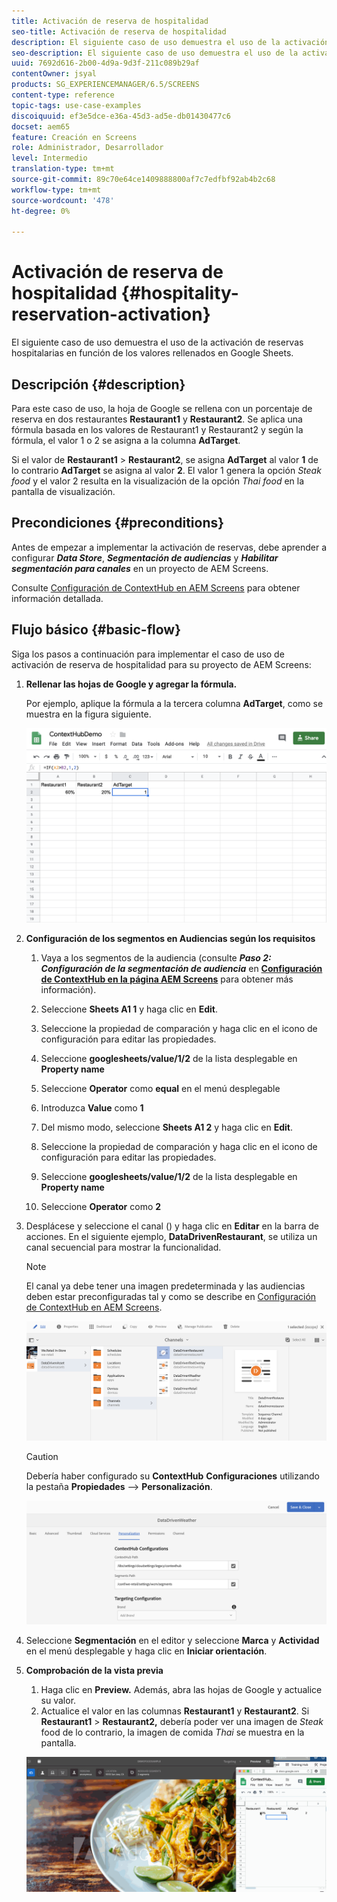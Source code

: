```yaml
---
title: Activación de reserva de hospitalidad
seo-title: Activación de reserva de hospitalidad
description: El siguiente caso de uso demuestra el uso de la activación de reservas hospitalarias en función de los valores rellenados en Google Sheets.
seo-description: El siguiente caso de uso demuestra el uso de la activación de reservas hospitalarias en función de los valores rellenados en Google Sheets.
uuid: 7692d616-2b00-4d9a-9d3f-211c089b29af
contentOwner: jsyal
products: SG_EXPERIENCEMANAGER/6.5/SCREENS
content-type: reference
topic-tags: use-case-examples
discoiquuid: ef3e5dce-e36a-45d3-ad5e-db01430477c6
docset: aem65
feature: Creación en Screens
role: Administrador, Desarrollador
level: Intermedio
translation-type: tm+mt
source-git-commit: 89c70e64ce1409888800af7c7edfbf92ab4b2c68
workflow-type: tm+mt
source-wordcount: '478'
ht-degree: 0%

---
```



# Activación de reserva de hospitalidad {#hospitality-reservation-activation}

El siguiente caso de uso demuestra el uso de la activación de reservas hospitalarias en función de los valores rellenados en Google Sheets.

## Descripción {#description}

Para este caso de uso, la hoja de Google se rellena con un porcentaje de reserva en dos restaurantes **Restaurant1** y **Restaurant2**. Se aplica una fórmula basada en los valores de Restaurant1 y Restaurant2 y según la fórmula, el valor 1 o 2 se asigna a la columna **AdTarget**.

Si el valor de **Restaurant1** > **Restaurant2**, se asigna **AdTarget** al valor **1** de lo contrario **AdTarget** se asigna al valor **2**. El valor 1 genera la opción *Steak food* y el valor 2 resulta en la visualización de la opción *Thai food* en la pantalla de visualización.

## Precondiciones {#preconditions}

Antes de empezar a implementar la activación de reservas, debe aprender a configurar ***Data Store***, ***Segmentación de audiencias*** y ***Habilitar segmentación para canales*** en un proyecto de AEM Screens.

Consulte [Configuración de ContextHub en AEM Screens](configuring-context-hub.md) para obtener información detallada.

## Flujo básico {#basic-flow}

Siga los pasos a continuación para implementar el caso de uso de activación de reserva de hospitalidad para su proyecto de AEM Screens:

1. **Rellenar las hojas de Google y agregar la fórmula.**

   Por ejemplo, aplique la fórmula a la tercera columna **AdTarget**, como se muestra en la figura siguiente.

   ![screen_shot_2019-04-29at94132am](assets/screen_shot_2019-04-29at94132am.png)

1. **Configuración de los segmentos en Audiencias según los requisitos**

   1. Vaya a los segmentos de la audiencia (consulte ***Paso 2: Configuración de la segmentación de audiencia*** en **[Configuración de ContextHub en la página AEM Screens](configuring-context-hub.md)** para obtener más información).

   1. Seleccione **Sheets A1 1** y haga clic en **Edit**.

   1. Seleccione la propiedad de comparación y haga clic en el icono de configuración para editar las propiedades.
   1. Seleccione **googlesheets/value/1/2** de la lista desplegable en **Property name**

   1. Seleccione **Operator** como **equal** en el menú desplegable

   1. Introduzca **Value** como **1**

   1. Del mismo modo, seleccione **Sheets A1 2** y haga clic en **Edit**.

   1. Seleccione la propiedad de comparación y haga clic en el icono de configuración para editar las propiedades.
   1. Seleccione **googlesheets/value/1/2** de la lista desplegable en **Property name**

   1. Seleccione **Operator** como **2**

1. Desplácese y seleccione el canal () y haga clic en **Editar** en la barra de acciones. En el siguiente ejemplo, **DataDrivenRestaurant**, se utiliza un canal secuencial para mostrar la funcionalidad.

   >[!NOTE]
   >
   >El canal ya debe tener una imagen predeterminada y las audiencias deben estar preconfiguradas tal y como se describe en [Configuración de ContextHub en AEM Screens](configuring-context-hub.md).

   ![screen_shot_2019-05-08at14652pm](assets/screen_shot_2019-05-08at14652pm.png)

   >[!CAUTION]
   >
   >Debería haber configurado su **ContextHub** **Configuraciones** utilizando la pestaña **Propiedades** —> **Personalización**.

   ![screen_shot_2019-05-08at114106am](assets/screen_shot_2019-05-08at114106am.png)

1. Seleccione **Segmentación** en el editor y seleccione **Marca** y **Actividad** en el menú desplegable y haga clic en **Iniciar orientación**.
1. **Comprobación de la vista previa**

   1. Haga clic en **Preview.** Además, abra las hojas de Google y actualice su valor.
   1. Actualice el valor en las columnas **Restaurant1** y **Restaurant2**. Si **Restaurant1** > **Restaurant2,** debería poder ver una imagen de *Steak* food de lo contrario, la imagen de comida *Thai* se muestra en la pantalla.

   ![result5](assets/result5.gif)

